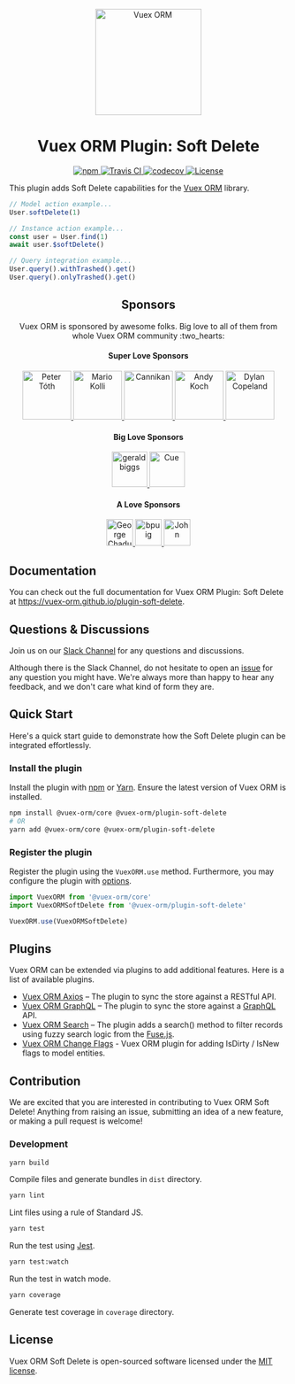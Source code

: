<p align="center">
  <img width="192" src="https://github.com/vuex-orm/vuex-orm/raw/master/logo-vuex-orm.png" alt="Vuex ORM">
</p>

<h1 align="center">Vuex ORM Plugin: Soft Delete</h1>

<p align="center">
  <a href="https://www.npmjs.com/package/@vuex-orm/plugin-soft-delete">
    <img alt="npm" src="https://img.shields.io/npm/v/@vuex-orm/plugin-soft-delete?color=blue" alt="npm">
  </a>
  <a href="https://travis-ci.org/vuex-orm/plugin-soft-delete">
    <img src="https://travis-ci.org/vuex-orm/plugin-soft-delete.svg?branch=master" alt="Travis CI">
  </a>
  <a href="https://codecov.io/gh/vuex-orm/plugin-soft-delete">
    <img src="https://codecov.io/gh/vuex-orm/plugin-soft-delete/branch/master/graph/badge.svg" alt="codecov">
  </a>
  <a href="https://github.com/vuex-orm/plugin-soft-delete/blob/master/LICENSE.md">
    <img src="https://img.shields.io/npm/l/@vuex-orm/plugin-soft-delete.svg" alt="License">
  </a>
</p>

This plugin adds Soft Delete capabilities for the [Vuex ORM](https://github.com/vuex-orm/vuex-orm) library.

```js
// Model action example...
User.softDelete(1)

// Instance action example...
const user = User.find(1)
await user.$softDelete()

// Query integration example...
User.query().withTrashed().get()
User.query().onlyTrashed().get()
```

<h2 align="center">Sponsors</h2>

<p align="center">Vuex ORM is sponsored by awesome folks. Big love to all of them from whole Vuex ORM community :two_hearts:</p>

<h4 align="center">Super Love Sponsors</h4>

<div align="center">
  <a href="https://github.com/petertoth">
    <img src="https://avatars2.githubusercontent.com/u/3661783?s=460&v=4" alt="Peter Tóth" width="88">
  </a>
  <a href="https://github.com/phaust">
    <img src="https://avatars1.githubusercontent.com/u/2367770?s=460&v=4" alt="Mario Kolli" width="88">
  </a>
  <a href="https://github.com/cannikan">
    <img src="https://avatars2.githubusercontent.com/u/21893904?s=460&v=4" alt="Cannikan" width="88">
  </a>
  <a href="https://github.com/somazx">
    <img src="https://avatars0.githubusercontent.com/u/7306?s=460&v=4" alt="Andy Koch" width="88">
  </a>
  <a href="https://github.com/dylancopeland">
    <img src="https://avatars1.githubusercontent.com/u/99355?s=460&v=4" alt="Dylan Copeland" width="88">
  </a>
</div>

<h4 align="center">Big Love Sponsors</h4>

<p align="center">
  <a href="https://github.com/geraldbiggs">
    <img src="https://avatars1.githubusercontent.com/u/3213608?s=460&v=4" alt="geraldbiggs" width="64">
  </a>
  <a href="https://github.com/cuebit">
    <img src="https://avatars0.githubusercontent.com/u/1493221?s=460&v=4" alt="Cue" width="64">
  </a>
</p>

<h4 align="center">A Love Sponsors</h4>

<p align="center">
  <a href="https://github.com/georgechaduneli">
    <img src="https://avatars1.githubusercontent.com/u/9340753?s=460&v=4" alt="George Chaduneli" width="48">
  </a>
  <a href="https://github.com/bpuig">
    <img src="https://avatars3.githubusercontent.com/u/22938625?s=460&v=4" alt="bpuig" width="48">
  </a>
  <a href="https://github.com/robokozo">
    <img src="https://avatars2.githubusercontent.com/u/1719221?s=400&u=b5739798ee9a3d713f5ca3bd3d6a086c13d229a3&v=4" alt="John" width="48">
  </a>
</p>

## Documentation

You can check out the full documentation for Vuex ORM Plugin: Soft Delete at https://vuex-orm.github.io/plugin-soft-delete.

## Questions & Discussions

Join us on our [Slack Channel](https://join.slack.com/t/vuex-orm/shared_invite/enQtNDQ0NjE3NTgyOTY2LTc1YTI2N2FjMGRlNGNmMzBkMGZlMmYxOTgzYzkzZDM2OTQ3OGExZDRkN2FmMGQ1MGJlOWM1NjU0MmRiN2VhYzQ) for any questions and discussions.

Although there is the Slack Channel, do not hesitate to open an [issue](https://github.com/vuex-orm/plugin-soft-delete/issues) for any question you might have. We're always more than happy to hear any feedback, and we don't care what kind of form they are.

## Quick Start

Here's a quick start guide to demonstrate how the Soft Delete plugin can be integrated effortlessly.

### Install the plugin

Install the plugin with [npm](https://www.npmjs.com/) or [Yarn](https://yarnpkg.com/). Ensure the latest version of Vuex ORM is installed.

```bash
npm install @vuex-orm/core @vuex-orm/plugin-soft-delete
# OR
yarn add @vuex-orm/core @vuex-orm/plugin-soft-delete
```

### Register the plugin

Register the plugin using the `VuexORM.use` method. Furthermore, you may configure the plugin with [options](https://vuex-orm.github.io/plugin-soft-delete/guide/options).

```js
import VuexORM from '@vuex-orm/core'
import VuexORMSoftDelete from '@vuex-orm/plugin-soft-delete'

VuexORM.use(VuexORMSoftDelete)
```

## Plugins

Vuex ORM can be extended via plugins to add additional features. Here is a list of available plugins.

- [Vuex ORM Axios](https://github.com/vuex-orm/plugin-axios) – The plugin to sync the store against a RESTful API.
- [Vuex ORM GraphQL](https://github.com/vuex-orm/plugin-graphql) – The plugin to sync the store against a [GraphQL](https://graphql.org) API.
- [Vuex ORM Search](https://github.com/vuex-orm/plugin-search) – The plugin adds a search() method to filter records using fuzzy search logic from the [Fuse.js](http://fusejs.io).
- [Vuex ORM Change Flags](https://github.com/vuex-orm/plugin-change-flags) - Vuex ORM plugin for adding IsDirty / IsNew flags to model entities.

## Contribution

We are excited that you are interested in contributing to Vuex ORM Soft Delete! Anything from raising an issue, submitting an idea of a new feature, or making a pull request is welcome!

### Development

```bash
yarn build
```

Compile files and generate bundles in `dist` directory.

```bash
yarn lint
```

Lint files using a rule of Standard JS.

```bash
yarn test
```

Run the test using [Jest](https://jestjs.io/).

```bash
yarn test:watch
```

Run the test in watch mode.

```bash
yarn coverage
```

Generate test coverage in `coverage` directory.

## License

Vuex ORM Soft Delete is open-sourced software licensed under the [MIT license](LICENSE).

